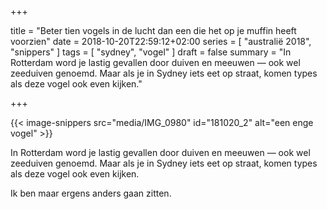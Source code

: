 +++

title = "Beter tien vogels in de lucht dan een die het op je muffin heeft voorzien"
date = 2018-10-20T22:59:12+02:00
series = [ "australië 2018", "snippers" ]
tags = [ "sydney", "vogel" ] 
draft = false
summary = "In Rotterdam word je lastig gevallen door duiven en meeuwen — ook wel zeeduiven genoemd. Maar als je in Sydney iets eet op straat, komen types als deze vogel ook even kijken."

+++

{{< image-snippers src="media/IMG_0980" id="181020_2" alt="een enge vogel" >}}

In Rotterdam word je lastig gevallen door duiven en meeuwen — ook wel zeeduiven genoemd. Maar als je in Sydney iets eet op straat, komen types als deze vogel ook even kijken.

Ik ben maar ergens anders gaan zitten.